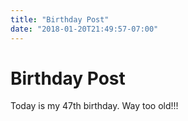 ```yaml
---
title: "Birthday Post"
date: "2018-01-20T21:49:57-07:00"
---
```


# Birthday Post

Today is my 47th birthday. Way too old!!!
